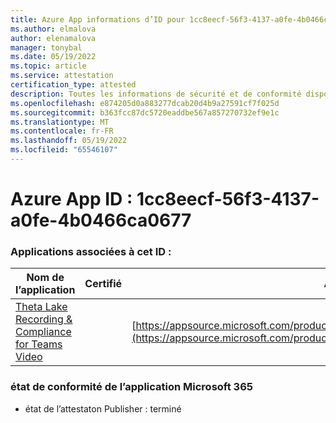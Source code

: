 ```yaml
---
title: Azure App informations d’ID pour 1cc8eecf-56f3-4137-a0fe-4b0466ca0677
ms.author: elmalova
author: elenamalova
manager: tonybal
ms.date: 05/19/2022
ms.topic: article
ms.service: attestation
certification_type: attested
description: Toutes les informations de sécurité et de conformité disponibles pour 1cc8eecf-56f3-4137-a0fe-4b0466ca0677.
ms.openlocfilehash: e874205d0a883277dcab20d4b9a27591cf7f025d
ms.sourcegitcommit: b363fcc87dc5720eaddbe567a857270732ef9e1c
ms.translationtype: MT
ms.contentlocale: fr-FR
ms.lasthandoff: 05/19/2022
ms.locfileid: "65546107"
---
```

# <a name="azure-app-id-1cc8eecf-56f3-4137-a0fe-4b0466ca0677"></a>Azure App ID : 1cc8eecf-56f3-4137-a0fe-4b0466ca0677


### <a name="apps-associated-with-this-id"></a>Applications associées à cet ID :
| **Nom de l’application** | **Certifié** | **Afficher dans AppSource** |
|--------------|---------------|-----------------------|
| [Theta Lake Recording &amp; Compliance for Teams Video](../forward/thetalake.thetalake_recording_and_compliance_for_teams.md) |  | [https://appsource.microsoft.com/product/office/thetalake.thetalake_recording_and_compliance_for_teams](https://appsource.microsoft.com/product/office/thetalake.thetalake_recording_and_compliance_for_teams) |

### <a name="microsoft-365-app-compliance-status"></a>état de conformité de l’application Microsoft 365
- état de l’attestaton Publisher : terminé
